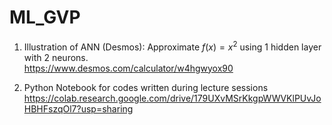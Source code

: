 # ML_GVP

1) Illustration of ANN (Desmos): Approximate $f(x) = x^2$ using 1 hidden layer with 2 neurons.<br>
https://www.desmos.com/calculator/w4hgwyox90

2) Python Notebook for codes written during lecture sessions
   https://colab.research.google.com/drive/179UXvMSrKkgpWWVKlPUvJoHBHFszqOl7?usp=sharing
